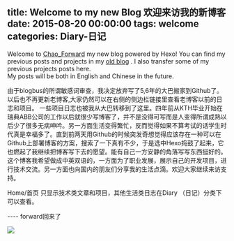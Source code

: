 title: Welcome to my new Blog 欢迎来访我的新博客
date: 2015-08-20 00:00:00
tags: welcome
categories: Diary-日记
---

<meta name="referrer" content="no-referrer" />

Welcome to [Chao_Forward](http://forwardkth.github.io/) my new blog powered by Hexo! You can find my previous posts and projects in my [old blog](http://zorrolc.blogbus.com) . I also transfer some of my previous projects posts here.  
My posts will be both in English and Chinese in the future. 

由于blogbus的所谓敏感词审查，我决定放弃写了5,6年的大巴搬家到Github了。以后也不再更新老博客,大家仍然可以在右侧的侧边栏链接里查看老博客以前的日志和项目。 一些项目日志也被我从大巴转移到了这里。四年前从KTH毕业开始在瑞典ABB公司的工作以后就很少写博客了，并不是没得可写而是人变得所谓成熟以后少了很多无病呻吟。另一方面生活变得繁忙，反而觉得如果不算考试的话学生时代真是幸福多了。直到前两天用Github的时候突发奇想觉得应该存在一种可以在Github上部署博客的方案，搜索了一下真有不少，于是选中Hexo捣鼓了起来，它也燃起了我继续把博客写下去的愿望。能有自己一方安静的角落写写东西挺好的。这个博客我希望做成中英双语的，一方面为了职业发展，展示自己的开发项目，进行技术交流。另一方面也向国内的朋友们分享我的生活点滴。欢迎大家继续来访支持。

Home/首页 只显示技术类文章和项目，其他生活类日志在Diary （日记）分类下可以查看。

---- forward回来了

![](http://ww2.sinaimg.cn/mw690/74505a4cjw1euvpvhbrryj20xc18gqii.jpg)
<!-- more -->
